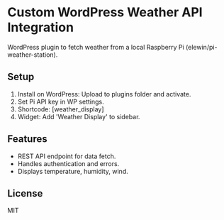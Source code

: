 # Custom WordPress Weather API Integration

WordPress plugin to fetch weather from a local Raspberry Pi (elewin/pi-weather-station).

## Setup
1. Install on WordPress: Upload to plugins folder and activate.
2. Set Pi API key in WP settings.
3. Shortcode: [weather_display]
4. Widget: Add 'Weather Display' to sidebar.

## Features
- REST API endpoint for data fetch.
- Handles authentication and errors.
- Displays temperature, humidity, wind.

## License
MIT
